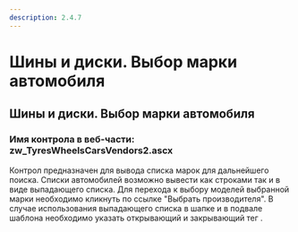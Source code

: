 ```yaml
---
description: 2.4.7
---
```


# Шины и диски. Выбор марки автомобиля

## Шины и диски. Выбор марки автомобиля

### Имя контрола в веб-части: zw\_TyresWheelsCarsVendors2.ascx

Контрол предназначен для вывода списка марок для дальнейшего поиска. Списки автомобилей возможно вывести как строками так и в виде выпадающего списка. Для перехода к выбору моделей выбранной марки необходимо кликнуть по ссылке "Выбрать производителя". В случае использования выпадающего списка в шапке и в подвале шаблона необходимо указать открывающий и закрывающий тег .

